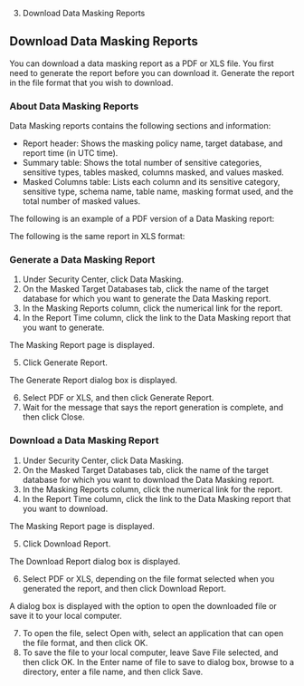   3. Download Data Masking Reports

## Download Data Masking Reports

You can download a data masking report as a PDF or XLS file. You first need to
generate the report before you can download it. Generate the report in the
file format that you wish to download.

### About Data Masking Reports

Data Masking reports contains the following sections and information:

  * Report header: Shows the masking policy name, target database, and report time (in UTC time). 
  * Summary table: Shows the total number of sensitive categories, sensitive types, tables masked, columns masked, and values masked. 
  * Masked Columns table: Lists each column and its sensitive category, sensitive type, schema name, table name, masking format used, and the total number of masked values. 

The following is an example of a PDF version of a Data Masking report:

The following is the same report in XLS format:

### Generate a Data Masking Report

  1. Under Security Center, click Data Masking. 
  2. On the Masked Target Databases tab, click the name of the target database for which you want to generate the Data Masking report.
  3. In the Masking Reports column, click the numerical link for the report.
  4. In the Report Time column, click the link to the Data Masking report that you want to generate.

The Masking Report page is displayed.

  5. Click Generate Report.

The Generate Report dialog box is displayed.

  6. Select PDF or XLS, and then click Generate Report.
  7. Wait for the message that says the report generation is complete, and then click Close.

### Download a Data Masking Report

  1. Under Security Center, click Data Masking. 
  2. On the Masked Target Databases tab, click the name of the target database for which you want to download the Data Masking report.
  3. In the Masking Reports column, click the numerical link for the report.
  4. In the Report Time column, click the link to the Data Masking report that you want to download.

The Masking Report page is displayed.

  5. Click Download Report.

The Download Report dialog box is displayed.

  6. Select PDF or XLS, depending on the file format selected when you generated the report, and then click Download Report. 

A dialog box is displayed with the option to open the downloaded file or save
it to your local computer.

  7. To open the file, select Open with, select an application that can open the file format, and then click OK.
  8. To save the file to your local computer, leave Save File selected, and then click OK. In the Enter name of file to save to dialog box, browse to a directory, enter a file name, and then click Save.
